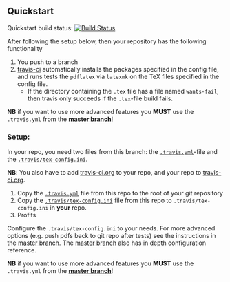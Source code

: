 ## Quickstart
Quickstart build status: [![Build Status](https://travis-ci.org/Strauman/travis-latexbuild.svg?branch=quickstart)](https://travis-ci.org/Strauman/travis-latexbuild)

After following the setup below, then your repository has the following functionality

1. You push to a branch
1. [travis-ci][travis] automatically installs the packages specified in the config file, and runs
    tests the `pdflatex` via `latexmk` on the TeX files specified in the config file.
   - If the directory containing the `.tex` file has a file named `wants-fail`, then travis only succeeds if the `.tex`-file build fails.

**NB** if you want to use more advanced features you __MUST__ use the `.travis.yml`
from the **[master branch][master]**!

### Setup:

In your repo, you need two files from this branch: the [`.travis.yml`][.travis.yml]-file and the [`.travis/tex-config.ini`][tex-config.ini].

**NB**: You also have to add [travis-ci.org][travis] to your repo, and your repo to [travis-ci.org][travis].

1. Copy the [`.travis.yml`][.travis.yml] file from this repo to the root of your git repository
1. Copy the [`.travis/tex-config.ini`][tex-config.ini] file from this repo to `.travis/tex-config.ini` in **your** repo.
1. Profits

Configure the `.travis/tex-config.ini` to your needs. For more advanced options
(e.g. push pdfs back to git repo after tests) see the instructions in the [master branch][master].
The [master branch][master] also has in depth configuration reference.

**NB** if you want to use more advanced features you __MUST__ use the `.travis.yml`
from the **[master branch][master]**!


[1]: https://github.com/Strauman/travis-latexbuild/tree/master
[master]: https://github.com/Strauman/travis-latexbuild/tree/master
[tex-config.ini]: https://github.com/Strauman/travis-latexbuild/blob/quickstart/quickstart/.travis/tex-config.ini
[.travis.yml]: https://github.com/Strauman/travis-latexbuild/blob/quickstart/quickstart/.travis.yml
[travis]: https://travis-ci.org
